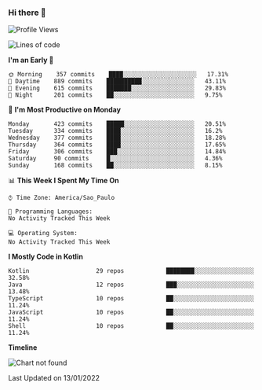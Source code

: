 ### Hi there 👋

<!--
**fernandonogueira/fernandonogueira** is a ✨ _special_ ✨ repository because its `README.md` (this file) appears on your GitHub profile.

Here are some ideas to get you started:

- 🔭 I’m currently working on ...
- 🌱 I’m currently learning ...
- 👯 I’m looking to collaborate on ...
- 🤔 I’m looking for help with ...
- 💬 Ask me about ...
- 📫 How to reach me: ...
- 😄 Pronouns: ...
- ⚡ Fun fact: ...
-->

<!--START_SECTION:waka-->
![Profile Views](http://img.shields.io/badge/Profile%20Views-0-blue)

![Lines of code](https://img.shields.io/badge/From%20Hello%20World%20I%27ve%20Written-330%20Thousand%20lines%20of%20code-blue)

**I'm an Early 🐤** 

```text
🌞 Morning    357 commits    ████░░░░░░░░░░░░░░░░░░░░░   17.31% 
🌆 Daytime    889 commits    ██████████░░░░░░░░░░░░░░░   43.11% 
🌃 Evening    615 commits    ███████░░░░░░░░░░░░░░░░░░   29.83% 
🌙 Night      201 commits    ██░░░░░░░░░░░░░░░░░░░░░░░   9.75%

```
📅 **I'm Most Productive on Monday** 

```text
Monday       423 commits    █████░░░░░░░░░░░░░░░░░░░░   20.51% 
Tuesday      334 commits    ████░░░░░░░░░░░░░░░░░░░░░   16.2% 
Wednesday    377 commits    ████░░░░░░░░░░░░░░░░░░░░░   18.28% 
Thursday     364 commits    ████░░░░░░░░░░░░░░░░░░░░░   17.65% 
Friday       306 commits    ███░░░░░░░░░░░░░░░░░░░░░░   14.84% 
Saturday     90 commits     █░░░░░░░░░░░░░░░░░░░░░░░░   4.36% 
Sunday       168 commits    ██░░░░░░░░░░░░░░░░░░░░░░░   8.15%

```


📊 **This Week I Spent My Time On** 

```text
⌚︎ Time Zone: America/Sao_Paulo

💬 Programming Languages: 
No Activity Tracked This Week

💻 Operating System: 
No Activity Tracked This Week

```

**I Mostly Code in Kotlin** 

```text
Kotlin                   29 repos            ████████░░░░░░░░░░░░░░░░░   32.58% 
Java                     12 repos            ███░░░░░░░░░░░░░░░░░░░░░░   13.48% 
TypeScript               10 repos            ██░░░░░░░░░░░░░░░░░░░░░░░   11.24% 
JavaScript               10 repos            ██░░░░░░░░░░░░░░░░░░░░░░░   11.24% 
Shell                    10 repos            ██░░░░░░░░░░░░░░░░░░░░░░░   11.24%

```


**Timeline**

![Chart not found](https://raw.githubusercontent.com/fernandonogueira/fernandonogueira/master/charts/bar_graph.png) 


 Last Updated on 13/01/2022
<!--END_SECTION:waka-->
